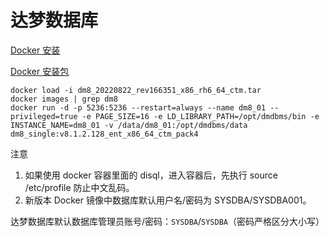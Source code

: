 # 达梦数据库

[Docker 安装](https://eco.dameng.com/document/dm/zh-cn/start/dm-install-docker.html)

[Docker 安装包](https://eco.dameng.com/download/)

```
docker load -i dm8_20220822_rev166351_x86_rh6_64_ctm.tar
docker images | grep dm8
docker run -d -p 5236:5236 --restart=always --name dm8_01 --privileged=true -e PAGE_SIZE=16 -e LD_LIBRARY_PATH=/opt/dmdbms/bin -e INSTANCE_NAME=dm8_01 -v /data/dm8_01:/opt/dmdbms/data dm8_single:v8.1.2.128_ent_x86_64_ctm_pack4
```

注意
1. 如果使用 docker 容器里面的 disql，进入容器后，先执行 source /etc/profile 防止中文乱码。
2. 新版本 Docker 镜像中数据库默认用户名/密码为 SYSDBA/SYSDBA001。

达梦数据库默认数据库管理员账号/密码：`SYSDBA`/`SYSDBA`（密码严格区分大小写）
